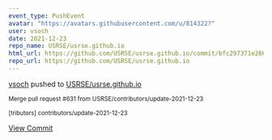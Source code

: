```yaml
---
event_type: PushEvent
avatar: "https://avatars.githubusercontent.com/u/814322?"
user: vsoch
date: 2021-12-23
repo_name: USRSE/usrse.github.io
html_url: https://github.com/USRSE/usrse.github.io/commit/bfc297371e26657b1772286de888a463ecac77be
repo_url: https://github.com/USRSE/usrse.github.io
---
```


<a href='https://github.com/vsoch' target='_blank'>vsoch</a> pushed to <a href='https://github.com/USRSE/usrse.github.io' target='_blank'>USRSE/usrse.github.io</a>

<small>Merge pull request #631 from USRSE/contributors/update-2021-12-23

[tributors] contributors/update-2021-12-23</small>

<a href='https://github.com/USRSE/usrse.github.io/commit/bfc297371e26657b1772286de888a463ecac77be' target='_blank'>View Commit</a>